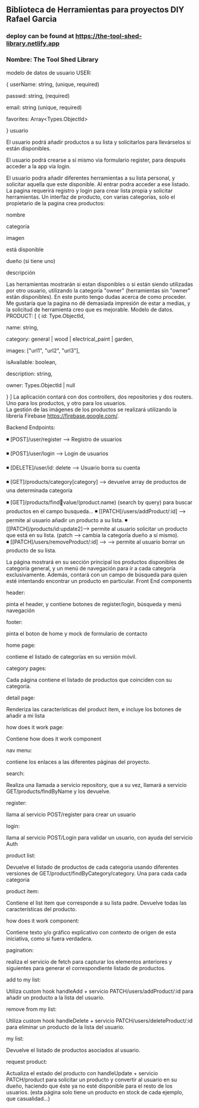 ## Biblioteca de Herramientas para proyectos DIY Rafael Garcia

### deploy can be found at https://the-tool-shed-library.netlify.app

### Nombre: The Tool Shed Library

modelo de datos de usuario
USER:

{
userName: string, (unique, required)

passwd: string, (required)

email: string (unique, required)

favorites: Array<Types.ObjectId>

}
usuario

El usuario podrá añadir productos a su lista y solicitarlos para llevárselos si están disponibles.

El usuario podrá crearse a sí mismo via formulario register, para después acceder a la app via login.

El usuario podra añadir diferentes herramientas a su lista personal, y solicitar aquella que este disponible. Al entrar podra acceder a ese listado. La pagina requerirá registro y login para crear lista propia y solicitar herramientas.
Un interfaz de producto, con varias categorías, solo el propietario de la pagina crea productos:

nombre

categoría

imagen

está disponible

dueño (si tiene uno)

descripción

Las herramientas mostrarán si estan disponibles o si están siendo utilizadas por otro usuario, utilizando la categoría "owner" (herramientas sin "owner" están disponibles).
En este punto tengo dudas acerca de como proceder. Me gustaría que la pagina no dé demasiada impresión de estar a medias, y la solicitud de herramienta creo que es mejorable.
Modelo de datos.
PRODUCT: [
{
id: Type.ObjectId,

name: string,

category: general | wood | electrical_paint | garden,

images: ["url1", "url2", "url3"],

isAvailable: boolean,

description: string,

owner: Types.ObjectId | null

}
]
La aplicación contará con dos controllers, dos repositories y dos routers. Uno para los productos, y otro para los usuarios.  
La gestión de las imágenes de los productos se realizará utilizando la librería Firebase https://firebase.google.com/. 

Backend Endpoints:

◾ [POST]/user/register --> Registro de usuarios

◾ [POST]/user/login --> Login de usuarios

◾ [DELETE]/user/id: delete --> Usuario borra su cuenta

◾ [GET]/products/category[category] --> devuelve array de productos de una determinada categoría

◾ [GET]/products/find:key:value/(product.name) (search by query) para buscar productos en el campo busqueda...
◾ [[PATCH]/users/addProduct/:id] --> permite al usuario añadir un producto a su lista.
◾ [[PATCH]/products/id:update2]--> permite al usuario solicitar un producto que está en su lista. (patch --> cambia la categoría dueño a sí mismo).  
◾ [[PATCH]/users/removeProduct/:id] --> --> permite al usuario borrar un producto de su lista.

La página mostrará en su sección principal los productos disponibles de categoría general, y un menú de navegación para ir a cada categoría exclusivamente. Además, contará con un campo de búsqueda para quien esté intentando encontrar un producto en particular.
Front End components

header:

pinta el header, y contiene botones de register/login, búsqueda y menú navegación

footer:

pinta el boton de home y mock de formulario de contacto

home page:

contiene el listado de categorías en su versión móvil.

category pages:

Cada página contiene el listado de productos que coinciden con su categoría.

detail page:

Renderiza las características del product item, e incluye los botones de añadir a mi lista

how does it work page:

Contiene how does it work component

nav menu:

contiene los enlaces a las diferentes páginas del proyecto.

search:

Realiza una llamada a servicio repository, que a su vez, llamará a servicio GET/products/findByName y los devuelve.

register:

llama al servicio POST/register para crear un usuario

login:

llama al servicio POST/Login para validar un usuario, con ayuda del servicio Auth

product list:

Devuelve el listado de productos de cada categoria usando diferentes versiones de GET/product/findByCategory/category. Una para cada cada categoria

product item:

Contiene el list item que corresponde a su lista padre. Devuelve todas las características del producto.

how does it work component:

Contiene texto y/o gráfico explicativo con contexto de origen de esta iniciativa, como si fuera verdadera.

pagination:

realiza el servicio de fetch para capturar los elementos anteriores y siguientes para generar el correspondiente listado de productos.

add to my list:

Utiliza custom hook handleAdd + servicio PATCH/users/addProduct/:id para añadir un producto a la lista del usuario.

remove from my list:

Utiliza custom hook handleDelete + servicio PATCH/users/deleteProduct/:id para eliminar un producto de la lista del usuario.

my list:

Devuelve el listado de productos asociados al usuario.

request product:

Actualiza el estado del producto con handleUpdate + servicio PATCH/product para solicitar un producto y convertir al usuario en su dueño, haciendo que éste ya no esté disponible para el resto de los usuarios. (esta página solo tiene un producto en stock de cada ejemplo, que casualidad...)
